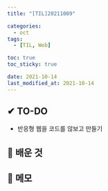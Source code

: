 ```yaml
---
title: "[TIL]20211009"

categories:
  - oct
tags:
  - [TIL, Web]

toc: true
toc_sticky: true

date: 2021-10-14
last_modified_at: 2021-10-14
---
```


## ✔ TO-DO

- 반응형 웹을 코드를 않보고 만들기

## 💾 배운 것

## 📝 메모
